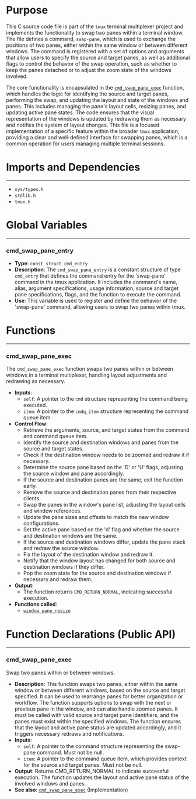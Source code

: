 # Purpose
This C source code file is part of the `tmux` terminal multiplexer project and implements the functionality to swap two panes within a terminal window. The file defines a command, `swap-pane`, which is used to exchange the positions of two panes, either within the same window or between different windows. The command is registered with a set of options and arguments that allow users to specify the source and target panes, as well as additional flags to control the behavior of the swap operation, such as whether to keep the panes detached or to adjust the zoom state of the windows involved.

The core functionality is encapsulated in the [`cmd_swap_pane_exec`](#cmd_swap_pane_exec) function, which handles the logic for identifying the source and target panes, performing the swap, and updating the layout and state of the windows and panes. This includes managing the pane's layout cells, resizing panes, and updating active pane states. The code ensures that the visual representation of the windows is updated by redrawing them as necessary and notifies the system of layout changes. This file is a focused implementation of a specific feature within the broader `tmux` application, providing a clear and well-defined interface for swapping panes, which is a common operation for users managing multiple terminal sessions.
# Imports and Dependencies

---
- `sys/types.h`
- `stdlib.h`
- `tmux.h`


# Global Variables

---
### cmd_swap_pane_entry
- **Type**: `const struct cmd_entry`
- **Description**: The `cmd_swap_pane_entry` is a constant structure of type `cmd_entry` that defines the command entry for the 'swap-pane' command in the tmux application. It includes the command's name, alias, argument specifications, usage information, source and target pane specifications, flags, and the function to execute the command.
- **Use**: This variable is used to register and define the behavior of the 'swap-pane' command, allowing users to swap two panes within tmux.


# Functions

---
### cmd_swap_pane_exec<!-- {{#callable:cmd_swap_pane_exec}} -->
The `cmd_swap_pane_exec` function swaps two panes within or between windows in a terminal multiplexer, handling layout adjustments and redrawing as necessary.
- **Inputs**:
    - `self`: A pointer to the `cmd` structure representing the command being executed.
    - `item`: A pointer to the `cmdq_item` structure representing the command queue item.
- **Control Flow**:
    - Retrieve the arguments, source, and target states from the command and command queue item.
    - Identify the source and destination windows and panes from the source and target states.
    - Check if the destination window needs to be zoomed and redraw it if necessary.
    - Determine the source pane based on the 'D' or 'U' flags, adjusting the source window and pane accordingly.
    - If the source and destination panes are the same, exit the function early.
    - Remove the source and destination panes from their respective clients.
    - Swap the panes in the window's pane list, adjusting the layout cells and window references.
    - Update the pane sizes and offsets to match the new window configurations.
    - Set the active pane based on the 'd' flag and whether the source and destination windows are the same.
    - If the source and destination windows differ, update the pane stack and redraw the source window.
    - Fix the layout of the destination window and redraw it.
    - Notify that the window layout has changed for both source and destination windows if they differ.
    - Pop the zoom state for the source and destination windows if necessary and redraw them.
- **Output**:
    - The function returns `CMD_RETURN_NORMAL`, indicating successful execution.
- **Functions called**:
    - [`window_pane_resize`](tmux.h.driver.md#window_pane_resize)


# Function Declarations (Public API)

---
### cmd_swap_pane_exec<!-- {{#callable_declaration:cmd_swap_pane_exec}} -->
Swap two panes within or between windows.
- **Description**: This function swaps two panes, either within the same window or between different windows, based on the source and target specified. It can be used to rearrange panes for better organization or workflow. The function supports options to swap with the next or previous pane in the window, and can also handle zoomed panes. It must be called with valid source and target pane identifiers, and the panes must exist within the specified windows. The function ensures that the layout and active pane status are updated accordingly, and it triggers necessary redraws and notifications.
- **Inputs**:
    - `self`: A pointer to the command structure representing the swap-pane command. Must not be null.
    - `item`: A pointer to the command queue item, which provides context for the source and target panes. Must not be null.
- **Output**: Returns CMD_RETURN_NORMAL to indicate successful execution. The function updates the layout and active pane status of the involved windows and panes.
- **See also**: [`cmd_swap_pane_exec`](#cmd_swap_pane_exec)  (Implementation)


